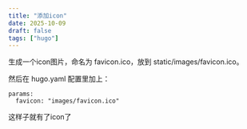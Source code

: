 ```yaml
---
title: "添加icon"
date: 2025-10-09
draft: false
tags: ["hugo"]
---
```


生成一个icon图片，命名为 favicon.ico，放到 static/images/favicon.ico。

然后在 hugo.yaml 配置里加上：

```
params:
  favicon: "images/favicon.ico"
```

这样子就有了icon了